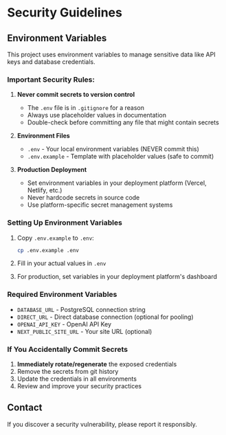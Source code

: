 # Security Guidelines

## Environment Variables

This project uses environment variables to manage sensitive data like API keys and database credentials. 

### Important Security Rules:

1. **Never commit secrets to version control**
   - The `.env` file is in `.gitignore` for a reason
   - Always use placeholder values in documentation
   - Double-check before committing any file that might contain secrets

2. **Environment Files**
   - `.env` - Your local environment variables (NEVER commit this)
   - `.env.example` - Template with placeholder values (safe to commit)

3. **Production Deployment**
   - Set environment variables in your deployment platform (Vercel, Netlify, etc.)
   - Never hardcode secrets in source code
   - Use platform-specific secret management systems

### Setting Up Environment Variables

1. Copy `.env.example` to `.env`:
   ```bash
   cp .env.example .env
   ```

2. Fill in your actual values in `.env`

3. For production, set variables in your deployment platform's dashboard

### Required Environment Variables

- `DATABASE_URL` - PostgreSQL connection string
- `DIRECT_URL` - Direct database connection (optional for pooling)
- `OPENAI_API_KEY` - OpenAI API Key
- `NEXT_PUBLIC_SITE_URL` - Your site URL (optional)

### If You Accidentally Commit Secrets

1. **Immediately rotate/regenerate** the exposed credentials
2. Remove the secrets from git history
3. Update the credentials in all environments
4. Review and improve your security practices

## Contact

If you discover a security vulnerability, please report it responsibly.
